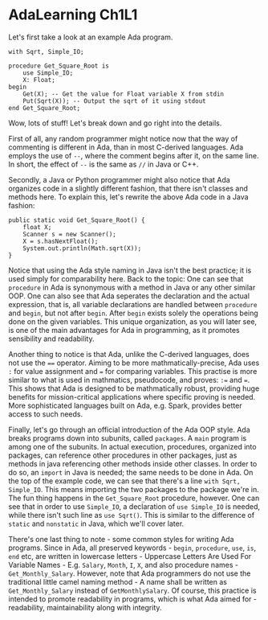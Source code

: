 # AdaLearning Ch1L1
Let's first take a look at an example Ada program.
```
with Sqrt, Simple_IO;

procedure Get_Square_Root is
    use Simple_IO;
    X: Float;
begin
    Get(X); -- Get the value for Float variable X from stdin
    Put(Sqrt(X)); -- Output the sqrt of it using stdout
end Get_Square_Root;
```
Wow, lots of stuff! Let's break down and go right into the details.

First of all, any random programmer might notice now that the way of commenting is different in Ada, than in most C-derived languages. Ada employs the use of `--`, where the comment begins after it, on the same line. In short, the effect of `--` is the same as `//` in Java or C++.

Secondly, a Java or Python programmer might also notice that Ada organizes code in a slightly different fashion, that there isn't classes and methods here. To explain this, let's rewrite the above Ada code in a Java fashion:

```
public static void Get_Square_Root() {
    float X;
    Scanner s = new Scanner();
    X = s.hasNextFloat();
    System.out.println(Math.sqrt(X));
}
```
Notice that using the Ada style naming in Java isn't the best practice; it is used simply for comparability here. Back to the topic: One can see that `procedure` in Ada is synonymous with a method in Java or any other similar OOP. One can also see that Ada seperates the declaration and the actual expression, that is, all variable declarations are handled between `procedure` and `begin`, but not after `begin`. After `begin` exists solely the operations being done on the given variables. This unique organization, as you will later see, is one of the main advantages for Ada in programming, as it promotes sensibility and readability.

Another thing to notice is that Ada, unlike the C-derived languages, does not use the `==` operator. Aiming to be more mathmatically-precise, Ada uses `:` for value assignment and `=` for comparing variables. This practise is more similar to what is used in mathmatics, pseudocode, and proves: `:=` and `=`. This shows that Ada is designed to be mathmatically robust, providing huge benefits for mission-critical applications where specific proving is needed. More sophisticated languages built on Ada, e.g. Spark, provides better access to such needs.

Finally, let's go through an official introduction of the Ada OOP style. Ada breaks programs down into subunits, called `packages`. A `main` program is among one of the subunits. In actual execution, procedures, organized into packages, can reference other procedures in other packages, just as methods in java referencing other methods inside other classes. In order to do so, an `import` in Java is needed; the same needs to be done in Ada. On the top of the example code, we can see that there's a line `with Sqrt, Simple_IO`. This means importing the two packages to the package we're in. The fun thing happens in the `Get_Square_Root` procedure, however. One can see that in order to use `Simple_IO`, a declaration of `use Simple_IO` is needed, while there isn't such line as `use Sqrt()`. This is similar to the difference of `static` and `nonstatic` in Java, which we'll cover later.

There's one last thing to note - some common styles for writing Ada programs. Since in Ada, all preserved keywords - `begin`, `procedure`, `use`, `is`, `end` etc, are written in lowercase letters - Uppercase Letters Are Used For Variable Names - E.g. `Salary`, `Month`, `I`, `X`, and also procedure names - `Get_Monthly_Salary`. However, note that Ada programmers do not use the traditional little camel naming method - A name shall be written as `Get_Monthly_Salary` instead of `GetMonthlySalary`. Of course, this practice is intended to promote readability in programs, which is what Ada aimed for - readability, maintainability along with integrity.
